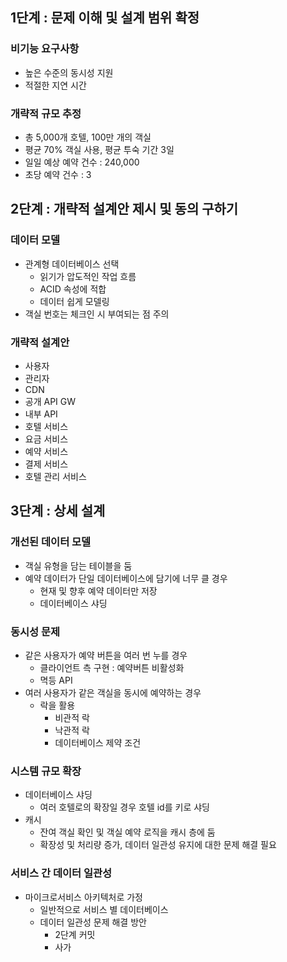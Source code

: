 ## 1단계 : 문제 이해 및 설계 범위 확정
### 비기능 요구사항
- 높은 수준의 동시성 지원
- 적절한 지연 시간
### 개략적 규모 추정
- 총 5,000개 호텔, 100만 개의 객실
- 평균 70% 객실 사용, 평균 투숙 기간 3일
- 일일 예상 예약 건수 : 240,000
- 초당 예약 건수 : 3
## 2단계 : 개략적 설계안 제시 및 동의 구하기
### 데이터 모델
- 관계형 데이터베이스 선택
	- 읽기가 압도적인 작업 흐름
	- ACID 속성에 적합
	- 데이터 쉽게 모델링
- 객실 번호는 체크인 시 부여되는 점 주의
### 개략적 설계안
- 사용자
- 관리자
- CDN
- 공개 API GW
- 내부 API
- 호텔 서비스
- 요금 서비스
- 예약 서비스
- 결제 서비스
- 호텔 관리 서비스
## 3단계 : 상세 설계
### 개선된 데이터 모델
- 객실 유형을 담는 테이블을 둠
- 예약 데이터가 단일 데이터베이스에 담기에 너무 클 경우
	- 현재 및 향후 예약 데이터만 저장
	- 데이터베이스 샤딩
### 동시성 문제
- 같은 사용자가 예약 버튼을 여러 번 누를 경우
	- 클라이언트 측 구현 : 예약버튼 비활성화
	- 멱등 API
- 여러 사용자가 같은 객실을 동시에 예약하는 경우
	- 락을 활용
		- 비관적 락
		- 낙관적 락
		- 데이터베이스 제약 조건
### 시스템 규모 확장
- 데이터베이스 샤딩
	- 여러 호텔로의 확장일 경우 호텔 id를 키로 샤딩
- 캐시
	- 잔여 객실 확인 및 객실 예약 로직을 캐시 층에 둠
	- 확장성 및 처리량 증가, 데이터 일관성 유지에 대한 문제 해결 필요
### 서비스 간 데이터 일관성
- 마이크로서비스 아키텍처로 가정
	- 일반적으로 서비스 별 데이터베이스
	- 데이터 일관성 문제 해결 방안
		- 2단계 커밋
		- 사가